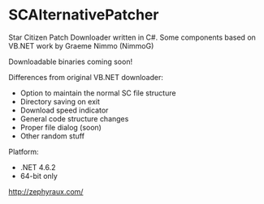 # SCAlternativePatcher
Star Citizen Patch Downloader written in C#. Some components based on VB.NET work by Graeme Nimmo (NimmoG)

Downloadable binaries coming soon!

Differences from original VB.NET downloader:

- Option to maintain the normal SC file structure
- Directory saving on exit
- Download speed indicator
- General code structure changes
- Proper file dialog (soon)
- Other random stuff

Platform:
- .NET 4.6.2
- 64-bit only

http://zephyraux.com/
